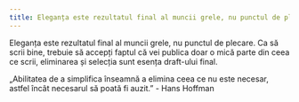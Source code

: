 ```yaml
---
title: Eleganța este rezultatul final al muncii grele, nu punctul de plecare.
---
```

Eleganța este rezultatul final al muncii grele, nu punctul de plecare. Ca să scrii bine, trebuie să accepți faptul că vei publica doar o mică parte din ceea ce scrii, eliminarea și selecția sunt esența draft-ului final. 

„Abilitatea de a simplifica înseamnă a elimina ceea ce nu este necesar, astfel încât necesarul să poată fi auzit.” - Hans Hoffman


